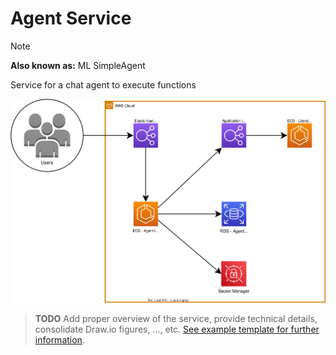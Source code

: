 # Agent Service
> [!NOTE]
> **Also known as:** ML SimpleAgent

Service for a chat agent to execute functions

![Agent Service - Main Architecture](resources/1_main.drawio.svg)

> **TODO**
> Add proper overview of the service, provide technical details, consolidate Draw.io figures, ..., etc. [See example template for further information](../../template/README.md).
